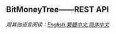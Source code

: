 <!DOCTYPE html> <html lang="zh"> <head> <meta charset="utf-8"/> <title>Markdown在线编辑器 - www.MdEditor.com</title> <link rel="shortcut icon" href="https://www.mdeditor.com/images/logos/favicon.ico" type="image/x-icon"/> </head> <body><h2 id="h2-bitmoneytree-rest-api"><a name="BitMoneyTree——REST API" class="reference-link"></a><span class="header-link octicon octicon-link"></span>BitMoneyTree——REST API</h2><p><em>用其他语言阅读：<a href="https://github.com/BitMoneyTree/BitMoneyTree/blob/master/README_en.md">English</a>,<a href="https://github.com/BitMoneyTree/BitMoneyTree/blob/master/README_hk.md">繁體中文</a>,<a href="https://github.com/BitMoneyTree/BitMoneyTree/blob/master/README_cn.md">简体中文</a></em></p> </body> </html>
